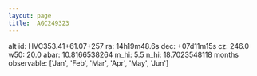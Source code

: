 ```yaml
---
layout: page
title:  AGC249323
--- 
```

alt id: HVC353.41+61.07+257
ra: 14h19m48.6s
dec: +07d11m15s
cz: 246.0
w50: 20.0
abar: 10.8166538264
m_hi: 5.5
n_hi: 18.7023548118
months observable: ['Jan', 'Feb', 'Mar', 'Apr', 'May', 'Jun']
